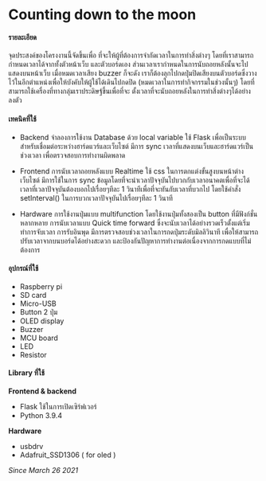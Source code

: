 Counting down to the moon
===================================

#### รายละเอียด
จุดประสงค์ของโครงงานนี้จัดขึ้นเพื่อ ที่จะให้ผู้ที่ต้องการจำกัดเวลาในการทำสิ่งต่างๆ โดยที่เราสามารถกำหนดเวลาได้จากทั้งตัวหน้าเว็บ และตัวบอร์ดเอง ส่วนเวลาเรากำหนดในการนับถอยหลังนั้นจะไปแสดงบนหน้าเว็บ เมื่อหมดเวลาเสียง buzzer ก็จะดัง เราก็ต้องลุกไปกดปุ่มปิดเสียงบนตัวบอร์ดซึ่งวางไว้ในอีกตำแหน่งเพื่อให้บังคับให้ผู้ใช้ได้เดินไปกดปิด (หมดเวลาในการทำกิจกรรมในช่วงนั้นๆ) โดยที่สามารถใช้เครื่องที่ทางกลุ่มเราประดิษฐ์ขึ้นเพื่อที่จะ ตั้งเวลาที่จะนับถอยหลังในการทำสิ่งต่างๆได้อย่างลงตัว

#### เทคนิคที่ใช้

- Backend
จำลองการใช้งาน Database ด้วย local variable
ใช้ Flask เพื่อเป็นระบบสำหรับเชื่อมต่อระหว่างฮาร์ดแวร์และเว็บไซต์
มีการ sync เวลาที่แสดงบนเว็บและฮาร์ดแวร์เป็นช่วงเวลา เพื่อตรวจสอบการทำงานผิดพลาด

- Frontend
การนับเวลาถอยหลังแบบ Realtime
ใช้ css ในการตกแต่งขั้นสูงบนหน้าต่างเว็บไซต์
มีการใช้ในการ sync ข้อมูลโดยที่จะนำเวลาปัจจุบันไปบวกกับเวลาอนาคตเพื่อที่จะได้เวลาที่เวลาปัจจุบันต้องบอกไปเรื่อยๆทีละ 1 วินาทีเพื่อที่จะทันกับเวลาที่บวกไป โดยใช้คำสั่ง setInterval() ในการบวกเวลาปัจจุบันไปเรื่อยๆทีละ 1 วินาที

- Hardware
การใช้งานปุ่มแบบ multifunction โดยใช้งานปุ่มทั้งสองเป็น button ที่มีฟังก์ชั่นหลากหลาย
การนับเวลาแบบ Quick time forward ซึ่งจะนับเวลาได้อย่างรวดเร็วตั้งแต่เริ่มทำการจับเวลา
การรับอินพุด มีการตรวจสอบช่วงเวลาในการกดปุ่มระดับมิลลิวินาที เพื่อให้สามารถปรับเวลาจากบนบอร์ดได้อย่างสะดวก และป้องกันปัญหาการทำงานต่อเนื่องจากการกดแบบที่ไม่ต้องการ

#### อุปกรณ์ที่ใช้
- Raspberry pi
- SD card
- Micro-USB
- Button 2 ปุ่ม
- OLED display
- Buzzer
- MCU board
- LED
- Resistor

#### Library ที่ใช้
**Frontend & backend**
- Flask ใช้ในการเปิดเซิร์ฟเวอร์
- Python 3.9.4

**Hardware**
- usbdrv
- Adafruit_SSD1306 ( for oled )

_Since March 26 2021_
